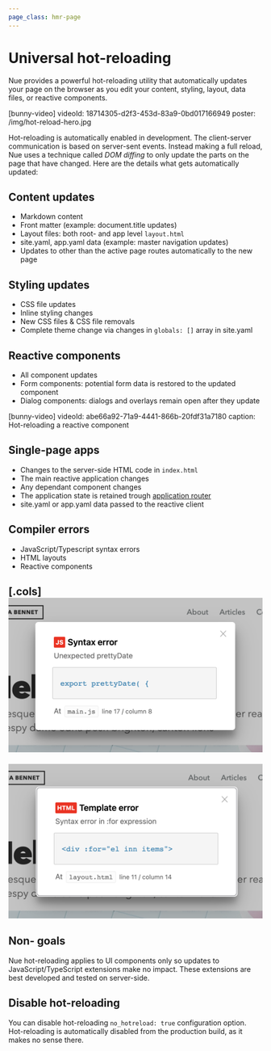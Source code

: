```yaml
---
page_class: hmr-page
---
```


# Universal hot-reloading

Nue provides a powerful hot-reloading utility that automatically updates your page on the browser as you edit your content, styling, layout, data files, or reactive components.

[bunny-video]
  videoId: 18714305-d2f3-453d-83a9-0bd017166949
  poster: /img/hot-reload-hero.jpg

Hot-reloading is automatically enabled in development. The client-server communication is based on server-sent events. Instead making a full reload, Nue uses a technique called *DOM diffing* to only update the parts on the page that have changed. Here are the details what gets automatically updated:

## Content updates
- Markdown content
- Front matter (example: document.title updates)
- Layout files: both root- and app level `layout.html`
- site.yaml, app.yaml data (example: master navigation updates)
- Updates to other than the active page routes automatically to the new page

## Styling updates
- CSS file updates
- Inline styling changes
- New CSS files & CSS file removals
- Complete theme change via changes in `globals: []` array in site.yaml

## Reactive components
- All component updates
- Form components: potential form data is restored to the updated component
- Dialog components: dialogs and overlays remain open after they update

[bunny-video]
  videoId: abe66a92-71a9-4441-866b-20fdf31a7180
  caption: Hot-reloading a reactive component


## Single-page apps
- Changes to the server-side HTML code in `index.html`
- The main reactive application changes
- Any dependant component changes
- The application state is retained trough [application router](../reference/app-router.html)
- site.yaml or app.yaml data passed to the reactive client


## Compiler errors
- JavaScript/Typescript syntax errors
- HTML layouts
- Reactive components

[.cols]
  ![JS error](/img/js-error.png)
  ---
  ![Layout error](/img/nue-error.png)


## Non- goals
Nue hot-reloading applies to UI components only so updates to JavaScript/TypeScript extensions make no impact. These extensions are best developed and tested on server-side.


## Disable hot-reloading
You can disable hot-reloading `no_hotreload: true` configuration option. Hot-reloading is automatically disabled from the production build, as it makes no sense there.




